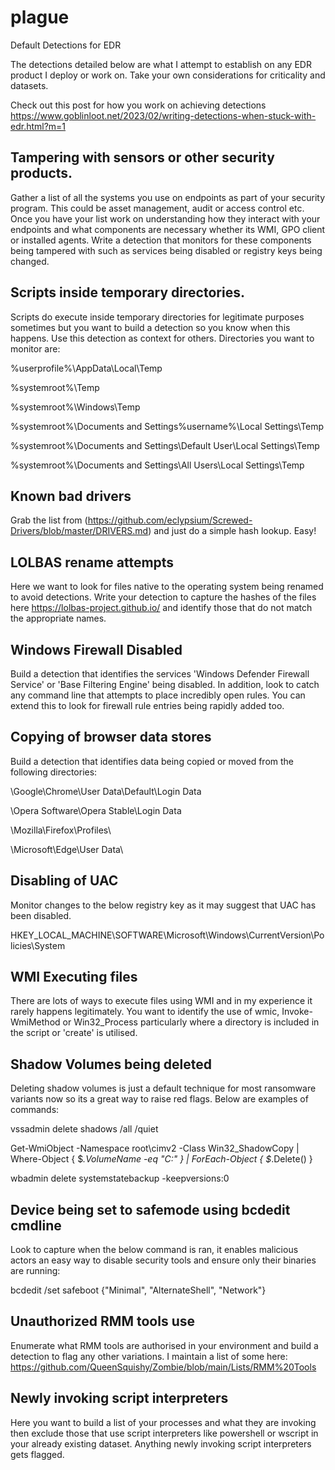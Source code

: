 # plague
Default Detections for EDR

The detections detailed below are what I attempt to establish on any EDR product I deploy or work on. Take your own considerations for criticality and datasets.

Check out this post for how you work on achieving detections https://www.goblinloot.net/2023/02/writing-detections-when-stuck-with-edr.html?m=1


## Tampering with sensors or other security products.

Gather a list of all the systems you use on endpoints as part of your security program. This could be asset management, audit or access control etc. Once you have your list work on understanding how they interact with your endpoints and what components are necessary whether its WMI, GPO client or installed agents. Write a detection that monitors for these components being tampered with such as services being disabled or registry keys being changed.

## Scripts inside temporary directories.

Scripts do execute inside temporary directories for legitimate purposes sometimes but you want to build a detection so you know when this happens. Use this detection as context for others. Directories you want to monitor are:

%userprofile%\AppData\Local\Temp

%systemroot%\Temp

%systemroot%\Windows\Temp

%systemroot%\Documents and Settings%username%\Local Settings\Temp

%systemroot%\Documents and Settings\Default User\Local Settings\Temp

%systemroot%\Documents and Settings\All Users\Local Settings\Temp

## Known bad drivers

Grab the list from (https://github.com/eclypsium/Screwed-Drivers/blob/master/DRIVERS.md) and just do a simple hash lookup. Easy!

## LOLBAS rename attempts

Here we want to look for files native to the operating system being renamed to avoid detections. Write your detection to capture the hashes of the files here https://lolbas-project.github.io/ and identify those that do not match the appropriate names.

## Windows Firewall Disabled

Build a detection that identifies the services 'Windows Defender Firewall Service' or 'Base Filtering Engine' being disabled. In addition, look to catch any command line that attempts to place incredibly open rules. You can extend this to look for firewall rule entries being rapidly added too.

## Copying of browser data stores

Build a detection that identifies data being copied or moved from the following directories:

\Google\Chrome\User Data\Default\Login Data

\Opera Software\Opera Stable\Login Data

\Mozilla\Firefox\Profiles\

\Microsoft\Edge\User Data\

## Disabling of UAC

Monitor changes to the below registry key as it may suggest that UAC has been disabled.

HKEY_LOCAL_MACHINE\SOFTWARE\Microsoft\Windows\CurrentVersion\Policies\System

## WMI Executing files

There are lots of ways to execute files using WMI and in my experience it rarely happens legitimately. You want to identify the use of wmic, Invoke-WmiMethod or Win32_Process particularly where a directory is included in the script or 'create' is utilised.

## Shadow Volumes being deleted

Deleting shadow volumes is just a default technique for most ransomware variants now so its a great way to raise red flags. Below are examples of commands:

vssadmin delete shadows /all /quiet

Get-WmiObject -Namespace root\cimv2 -Class Win32_ShadowCopy | Where-Object { $_.VolumeName -eq "C:\" } | ForEach-Object { $_.Delete() }

wbadmin delete systemstatebackup -keepversions:0

## Device being set to safemode using bcdedit cmdline

Look to capture when the below command is ran, it enables malicious actors an easy way to disable security tools and ensure only their binaries are running:

bcdedit /set safeboot {"Minimal", "AlternateShell", "Network"}

## Unauthorized RMM tools use

Enumerate what RMM tools are authorised in your environment and build a detection to flag any other variations. I maintain a list of some here:
https://github.com/QueenSquishy/Zombie/blob/main/Lists/RMM%20Tools

## Newly invoking script interpreters

Here you want to build a list of your processes and what they are invoking then exclude those that use script interpreters like powershell or wscript in your already existing dataset. Anything newly invoking script interpreters gets flagged.

